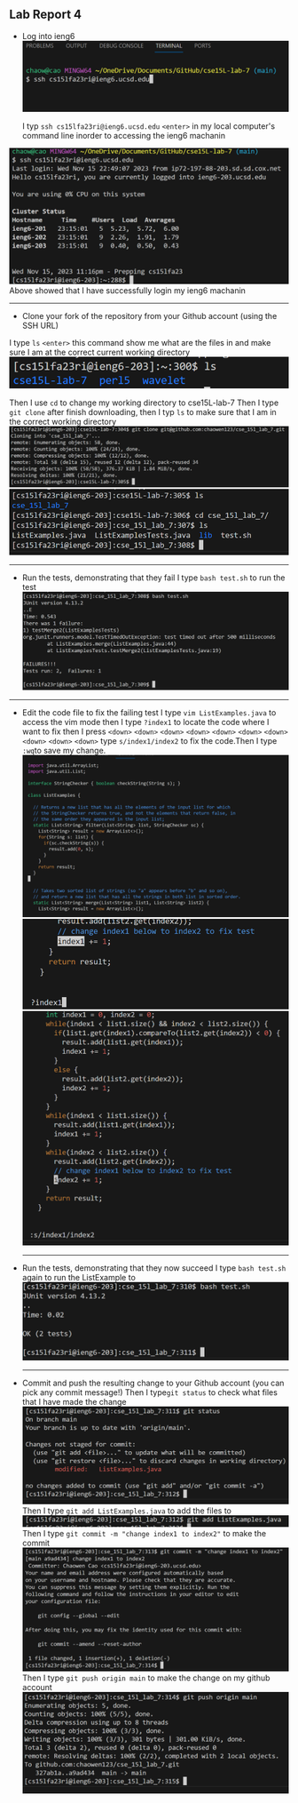 ## Lab Report 4

* Log into ieng6
 ![image](cse15l_week1_report/ssh.png)

  I typ `ssh cs15lfa23ri@ieng6.ucsd.edu` `<enter>`
  in my local computer's command line inorder to accessing the ieng6 machanin

 ![image](cse15l_week1_report/indicate.png)
Above showed that I have successfully login my ieng6 machanin

---

* Clone your fork of the repository from your Github account (using the SSH URL)

 I type `ls` `<enter>` this command show me what are the files in and make sure
 I am at the correct current working directory
  ![image](cse15l_week1_report/ls_make_sure.png)

 Then I use `cd` to change my working directory to cse15L-lab-7
 Then I type `git clone` after finish downloading, then 
 I typ `ls` to make sure that I am in the correct working directory
  ![image](cse15l_week1_report/gitclone.png)
  ![image](cse15l_week1_report/gitclonesucc.png)

---
* Run the tests, demonstrating that they fail
  I type `bash test.sh` to run the test 
  ![image](cse15l_week1_report/bashtest.png)

---
* Edit the code file to fix the failing test
  I type `vim ListExamples.java` to access the vim mode 
  then I type `?index1` to locate the code where I want to fix
  then I press `<down>` `<down>` `<down>` `<down>` `<down>` `<down>` `<down>` `<down>` `<down>` `<down>`
  type `s/index1/index2` to fix the code.Then I type `:wq`to save my change.
   ![image](cse15l_week1_report/vimmode.png)
   ![image](cse15l_week1_report/indexsearch.png)
   ![image](cse15l_week1_report/sindesx.png)

  ---
* Run the tests, demonstrating that they now succeed
    I type `bash test.sh` again to run the ListExample to
       ![image](cse15l_week1_report/testsucces.png)

  ---
* Commit and push the resulting change to your Github account (you can pick any commit message!)
    Then I type`git status` to check what files that I have made the change
    ![image](cse15l_week1_report/gitstatus.png)
    Then I type `git add ListExamples.java` to add the files to
    ![image](cse15l_week1_report/gitadd.png)
    Then I type `git commit -m "change index1 to index2"` to make the commit
    ![image](cse15l_week1_report/gitcommit.png)
    Then I type `git push origin main` to make the change on my github account
    ![image](cse15l_week1_report/gitpush.png)
  
